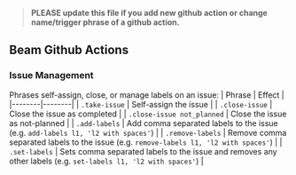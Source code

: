 <!--
    Licensed to the Apache Software Foundation (ASF) under one
    or more contributor license agreements.  See the NOTICE file
    distributed with this work for additional information
    regarding copyright ownership.  The ASF licenses this file
    to you under the Apache License, Version 2.0 (the
    "License"); you may not use this file except in compliance
    with the License.  You may obtain a copy of the License at

      http://www.apache.org/licenses/LICENSE-2.0

    Unless required by applicable law or agreed to in writing,
    software distributed under the License is distributed on an
    "AS IS" BASIS, WITHOUT WARRANTIES OR CONDITIONS OF ANY
    KIND, either express or implied.  See the License for the
    specific language governing permissions and limitations
    under the License.
-->

> **PLEASE update this file if you add new github action or change name/trigger phrase of a github action.**

## Beam Github Actions

### Issue Management

Phrases self-assign, close, or manage labels on an issue:
| Phrase | Effect |
|--------|--------|
| `.take-issue` | Self-assign the issue |
| `.close-issue` | Close the issue as completed |
| `.close-issue not_planned` | Close the issue as not-planned |
| `.add-labels` | Add comma separated labels to the issue (e.g. `add-labels l1, 'l2 with spaces'`) |
| `.remove-labels` | Remove comma separated labels to the issue (e.g. `remove-labels l1, 'l2 with spaces'`) |
| `.set-labels` | Sets comma separated labels to the issue and removes any other labels (e.g. `set-labels l1, 'l2 with spaces'`) |
